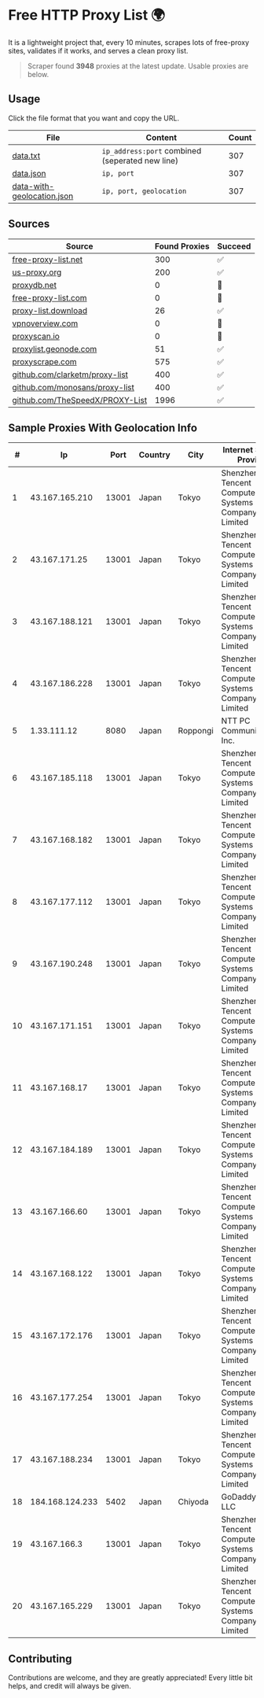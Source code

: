 
# Free HTTP Proxy List 🌍

It is a lightweight project that, every 10 minutes, scrapes lots of free-proxy sites, validates if it works, and serves a clean proxy list.


> Scraper found **3948** proxies at the latest update. Usable proxies are below.

## Usage

Click the file format that you want and copy the URL.


|File|Content|Count|
|----|-------|-----|
|[data.txt](https://raw.githubusercontent.com/themiralay/Proxy-List-World/master/data.txt)|`ip_address:port` combined (seperated new line)|307|
|[data.json](https://raw.githubusercontent.com/themiralay/Proxy-List-World/master/data.json)|`ip, port`|307|
|[data-with-geolocation.json](https://raw.githubusercontent.com/themiralay/Proxy-List-World/master/data-with-geolocation.json)|`ip, port, geolocation`|307|

## Sources

|Source|Found Proxies|Succeed|
|------|-------------|-------|
|[free-proxy-list.net](https://free-proxy-list.net)|300|✅|
|[us-proxy.org](https://www.us-proxy.org)|200|✅|
|[proxydb.net](http://proxydb.net)|0|🚫|
|[free-proxy-list.com](https://free-proxy-list.com/?page=&port=&type%5B%5D=http&type%5B%5D=https&up_time=0&search=Search)|0|🚫|
|[proxy-list.download](https://www.proxy-list.download/HTTP)|26|✅|
|[vpnoverview.com](https://vpnoverview.com/privacy/anonymous-browsing/free-proxy-servers)|0|🚫|
|[proxyscan.io](https://www.proxyscan.io)|0|🚫|
|[proxylist.geonode.com](https://proxylist.geonode.com/api/proxy-list?limit=300&page=1&sort_by=lastChecked&sort_type=desc&protocols=http,https)|51|✅|
|[proxyscrape.com](https://api.proxyscrape.com/v2/?request=displayproxies&protocol=http&timeout=10000&country=all&ssl=all&anonymity=all)|575|✅|
|[github.com/clarketm/proxy-list](https://raw.githubusercontent.com/clarketm/proxy-list/master/proxy-list-raw.txt)|400|✅|
|[github.com/monosans/proxy-list](https://raw.githubusercontent.com/monosans/proxy-list/main/proxies/http.txt)|400|✅|
|[github.com/TheSpeedX/PROXY-List](https://raw.githubusercontent.com/TheSpeedX/PROXY-List/master/http.txt)|1996|✅|


## Sample Proxies With Geolocation Info

|#|Ip|Port|Country|City|Internet Service Provider|
|-|--|----|-------|----|-------------------------|
|1|43.167.165.210|13001|Japan|Tokyo|Shenzhen Tencent Computer Systems Company Limited|
|2|43.167.171.25|13001|Japan|Tokyo|Shenzhen Tencent Computer Systems Company Limited|
|3|43.167.188.121|13001|Japan|Tokyo|Shenzhen Tencent Computer Systems Company Limited|
|4|43.167.186.228|13001|Japan|Tokyo|Shenzhen Tencent Computer Systems Company Limited|
|5|1.33.111.12|8080|Japan|Roppongi|NTT PC Communications, Inc.|
|6|43.167.185.118|13001|Japan|Tokyo|Shenzhen Tencent Computer Systems Company Limited|
|7|43.167.168.182|13001|Japan|Tokyo|Shenzhen Tencent Computer Systems Company Limited|
|8|43.167.177.112|13001|Japan|Tokyo|Shenzhen Tencent Computer Systems Company Limited|
|9|43.167.190.248|13001|Japan|Tokyo|Shenzhen Tencent Computer Systems Company Limited|
|10|43.167.171.151|13001|Japan|Tokyo|Shenzhen Tencent Computer Systems Company Limited|
|11|43.167.168.17|13001|Japan|Tokyo|Shenzhen Tencent Computer Systems Company Limited|
|12|43.167.184.189|13001|Japan|Tokyo|Shenzhen Tencent Computer Systems Company Limited|
|13|43.167.166.60|13001|Japan|Tokyo|Shenzhen Tencent Computer Systems Company Limited|
|14|43.167.168.122|13001|Japan|Tokyo|Shenzhen Tencent Computer Systems Company Limited|
|15|43.167.172.176|13001|Japan|Tokyo|Shenzhen Tencent Computer Systems Company Limited|
|16|43.167.177.254|13001|Japan|Tokyo|Shenzhen Tencent Computer Systems Company Limited|
|17|43.167.188.234|13001|Japan|Tokyo|Shenzhen Tencent Computer Systems Company Limited|
|18|184.168.124.233|5402|Japan|Chiyoda|GoDaddy.com, LLC|
|19|43.167.166.3|13001|Japan|Tokyo|Shenzhen Tencent Computer Systems Company Limited|
|20|43.167.165.229|13001|Japan|Tokyo|Shenzhen Tencent Computer Systems Company Limited|



## Contributing

Contributions are welcome, and they are greatly appreciated! Every
little bit helps, and credit will always be given.

